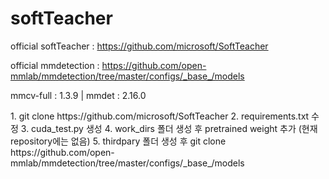 # softTeacher
official softTeacher : https://github.com/microsoft/SoftTeacher

official mmdetection : https://github.com/open-mmlab/mmdetection/tree/master/configs/_base_/models


mmcv-full : 1.3.9 | mmdet : 2.16.0

<inference>
1. git clone https://github.com/microsoft/SoftTeacher
2. requirements.txt 수정
3. cuda_test.py 생성
4. work_dirs 폴더 생성 후 pretrained weight 추가 (현재 repository에는 없음)
5. thirdpary 폴더 생성 후 git clone https://github.com/open-mmlab/mmdetection/tree/master/configs/_base_/models
